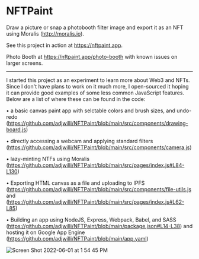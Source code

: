 # NFTPaint

Draw a picture or snap a photobooth filter image and export it as an NFT using Moralis (http://moralis.io).

See this project in action at https://nftpaint.app.

Photo Booth at https://nftpaint.app/photo-booth with known issues on larger screens.

---

I started this project as an experiment to learn more about Web3 and NFTs. Since I don't have plans to work on it much more, I open-sourced it hoping it can provide good examples of some less common JavaScript features. Below are a list of where these can be found in the code:

  • a basic canvas paint app with selctable colors and brush sizes, and undo-redo (https://github.com/adjwilli/NFTPaint/blob/main/src/components/drawing-board.js)

  • directly accessing a webcam and applying standard filters (https://github.com/adjwilli/NFTPaint/blob/main/src/components/camera.js)

  • lazy-minting NTFs using Moralis (https://github.com/adjwilli/NFTPaint/blob/main/src/pages/index.js#L84-L130)

  • Exporting HTML canvas as a file and uploading to IPFS (https://github.com/adjwilli/NFTPaint/blob/main/src/components/file-utils.js and (https://github.com/adjwilli/NFTPaint/blob/main/src/pages/index.js#L62-L85)

  • Building an app using NodeJS, Express, Webpack, Babel, and SASS (https://github.com/adjwilli/NFTPaint/blob/main/package.json#L14-L38) and hosting it on Google App Engine (https://github.com/adjwilli/NFTPaint/blob/main/app.yaml)

![Screen Shot 2022-06-01 at 1 54 45 PM](https://user-images.githubusercontent.com/260890/171486965-86703d1b-8de2-451b-b612-c32dd3983aae.png)
